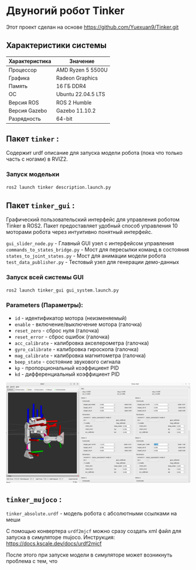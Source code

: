 # Двуногий робот Tinker

Этот проект сделан на основе https://github.com/Yuexuan9/Tinker.git  

## Характеристики системы

| Характеристика       | Значение                                |
|----------------------|----------------------------------------|
| Процессор            | AMD Ryzen 5 5500U                      |
| Графика              | Radeon Graphics                        |
| Память               | 16 ГБ DDR4                             |
| ОС                   | Ubuntu 22.04.5 LTS                     |
| Версия ROS           | ROS 2 Humble                           |
| Версия Gazebo        | Gazebo 11.10.2                         |
| Разрядность          | 64-bit                                 |


## Пакет `tinker` :

Содержит urdf описание для запуска модели робота (пока что только часть с ногами) в RVIZ2.

### Запуск модельки
```bash
ros2 launch tinker description.launch.py
```

## Пакет `tinker_gui` :

Графический пользовательский интерфейс для управления роботом Tinker в ROS2. Пакет предоставляет удобный способ управления 10 моторами робота через интуитивно понятный интерфейс.

`gui_slider_node.py` - Главный GUI узел с интерфейсом управления
`commands_to_states_bridge.py` - Мост для пересылки команд в состояния
`states_to_joint_states.py` - Мост для анимации модели робота
`test_data_publisher.py` - Тестовый узел для генерации демо-данных

### Запуск всей системы GUI
```bash
ros2 launch tinker_gui gui_system.launch.py
```

### Parameters (Параметры):
- `id` - идентификатор мотора (неизменяемый)
- `enable` - включение/выключение мотора (галочка)
- `reset_zero` - сброс нуля (галочка)
- `reset_error` - сброс ошибок (галочка)
- `acc_calibrate` - калибровка акселерометра (галочка)
- `gyro_calibrate` - калибровка гироскопа (галочка)
- `mag_calibrate` - калибровка магнитометра (галочка)
- `beep_state` - состояние звукового сигнала
- `kp` - пропорциональный коэффициент PID
- `kd` - дифференциальный коэффициент PID

![Tinker GUI в работе](/img/tinker_gui.png)

## `tinker_mujoco` :

`tinker_absolute.urdf` - модель робота с абсолютными ссылками на меши

С помощью конвертера `urdf2mjcf` можно сразу создать xml файл для запуска в симуляторе mujoco. Инструкция: https://docs.kscale.dev/docs/urdf2mjcf 


После этого при запуске модели в симуляторе может возникнуть проблема с тем, что 

